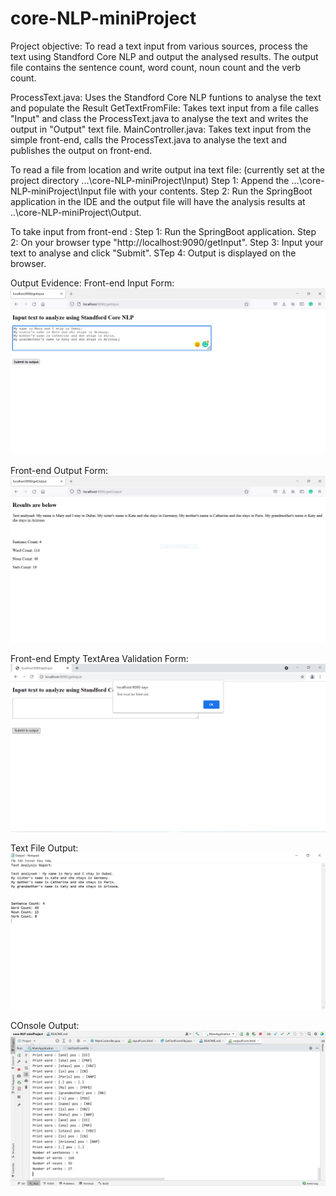 # core-NLP-miniProject
Project objective: To read a text input from various sources, process the text using Standford Core NLP and output the analysed results. 
The output file contains the sentence count, word count, noun count and the verb count.

ProcessText.java: Uses the Standford Core NLP funtions to analyse the text and populate the Result
GetTextFromFile: Takes text input from a file calles "Input" and class the ProcessText.java to analyse the text and writes the output in "Output" text file.
MainController.java: Takes text input from the simple front-end, calls the ProcessText.java to analyse the text and publishes the output on front-end.

To read a file from location and write output ina text file:
(currently set at the project directory ...\core-NLP-miniProject\Input)
Step 1: Append the ...\core-NLP-miniProject\Input file with your contents.
Step 2: Run the SpringBoot application in the IDE and the output file will have the analysis results at ..\core-NLP-miniProject\Output.

To take input from front-end :
Step 1: Run the SpringBoot application.
Step 2: On your browser type "http://localhost:9090/getInput".
Step 3: Input your text to analyse and click "Submit".
STep 4: Output is displayed on the browser.

Output Evidence:
Front-end Input Form:
![alt text](https://github.com/Samiksha25/core-NLP-miniProject/blob/master/Images/Front-end%20Input.PNG)

Front-end Output Form: 
![alt text](https://github.com/Samiksha25/core-NLP-miniProject/blob/master/Images/Front-end%20Output.PNG)

Front-end Empty TextArea Validation Form: 
![alt text](https://github.com/Samiksha25/core-NLP-miniProject/blob/master/Images/Front-end%20Validation.PNG)

Text File Output: 
![alt text](https://github.com/Samiksha25/core-NLP-miniProject/blob/master/Images/Text%20file%20Output.PNG)

COnsole Output:
![alt text](https://github.com/Samiksha25/core-NLP-miniProject/blob/master/Images/Console%20Output.PNG)

